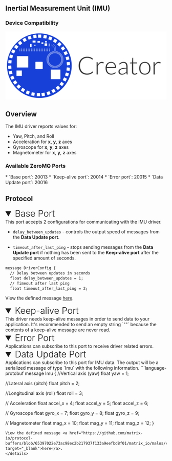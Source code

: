 <h2 style="padding-top:0">Inertial Measurement Unit (IMU)</h2>

### Device Compatibility
<img class="creator-compatibility-icon" src="../../img/creator-icon.svg">

## Overview

The IMU driver reports values for:

* Yaw, Pitch, and Roll
* Acceleration for **x**, **y**, **z** axes
* Gyroscope for **x**, **y**, **z** axes
* Magnetometer for **x**, **y**, **z** axes

<h3 style="padding-top:0">Available ZeroMQ Ports</h3>
* `Base port`: 20013
* `Keep-alive port`: 20014
* `Error port`: 20015
* `Data Update port`: 20016

## Protocol
<!-- Base PORT -->
<details open>
<summary style="font-size: 1.75rem; font-weight: 300;">Base Port</summary>
This port accepts 2 configurations for communicating with the IMU driver. 

* `delay_between_updates` - controls the output speed of messages from the **Data Update port**. 

* `timeout_after_last_ping` - stops sending messages from the **Data Update port** if nothing has been sent to the **Keep-alive port** after the specified amount of seconds.

```language-protobuf
message DriverConfig {
  // Delay between updates in seconds
  float delay_between_updates = 1;
  // Timeout after last ping
  float timeout_after_last_ping = 2;
```
View the defined message <a href="https://github.com/matrix-io/protocol-buffers/blob/master/matrix_io/malos/v1/driver.proto" target="_blank">here</a>.
</details>

<!-- Keep-alive PORT -->
<details open>
<summary style="font-size: 1.75rem; font-weight: 300;">Keep-alive Port</summary>
This driver needs keep-alive messages in order to send data to your application. It's recommended to send an empty string `""` because the contents of a keep-alive message are never read.
</details>

<!-- Error PORT -->
<details open>
<summary style="font-size: 1.75rem; font-weight: 300;">Error Port</summary>
Applications can subscribe to this port to receive driver related errors.
</details>

<!-- Data Update PORT -->
<details open>
<summary style="font-size: 1.75rem; font-weight: 300;">Data Update Port</summary>
Applications can subscribe to this port for IMU data. The output will be a serialized message of type `Imu` with the following information.
```language-protobuf
message Imu {
  //Vertical axis (yaw)
  float yaw = 1;

  //Lateral axis (pitch)
  float pitch = 2;

  //Longitudinal axis (roll)
  float roll = 3;

  // Acceleration
  float accel_x = 4;
  float accel_y = 5;
  float accel_z = 6;

  // Gyroscope
  float gyro_x = 7;
  float gyro_y = 8;
  float gyro_z = 9;

  // Magnetometer
  float mag_x = 10;
  float mag_y = 11;
  float mag_z = 12;
}
```
View the defined message <a href="https://github.com/matrix-io/protocol-buffers/blob/65397022e73ac98ec2b217937f133a9eefbd8f01/matrix_io/malos/v1/sense.proto" target="_blank">here</a>.
</details>